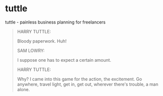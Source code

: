 # tuttle

tuttle - painless business planning for freelancers

> HARRY TUTTLE:
> 
> Bloody paperwork. Huh!
> 
> SAM LOWRY:
> 
> I suppose one has to expect a certain amount.
>
> HARRY TUTTLE:
> 
> Why? I came into this game for the action, the excitement. Go anywhere, travel light, get in, get out, wherever there's trouble, a man alone. 
